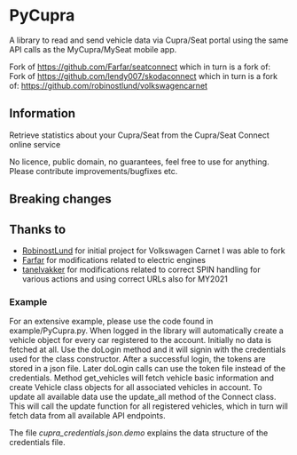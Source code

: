 # PyCupra

A library to read and send vehicle data via Cupra/Seat portal using the same API calls as the MyCupra/MySeat mobile app.

Fork of https://github.com/Farfar/seatconnect which in turn is a fork of:
Fork of https://github.com/lendy007/skodaconnect which in turn is a fork of:
https://github.com/robinostlund/volkswagencarnet

## Information

Retrieve statistics about your Cupra/Seat from the Cupra/Seat Connect online service

No licence, public domain, no guarantees, feel free to use for anything. Please contribute improvements/bugfixes etc.

## Breaking changes

## Thanks to

- [RobinostLund](https://github.com/robinostlund/volkswagencarnet) for initial project for Volkswagen Carnet I was able to fork
- [Farfar](https://github.com/Farfar) for modifications related to electric engines
- [tanelvakker](https://github.com/tanelvakker) for modifications related to correct SPIN handling for various actions and using correct URLs also for MY2021

### Example

For an extensive example, please use the code found in example/PyCupra.py.
When logged in the library will automatically create a vehicle object for every car registered to the account. Initially no data is fetched at all. Use the doLogin method and it will signin with the credentials used for the class constructor. After a successful login, the tokens are stored in a json file. Later doLogin calls can use the token file instead of the credentials.
Method get_vehicles will fetch vehicle basic information and create Vehicle class objects for all associated vehicles in account.
To update all available data use the update_all method of the Connect class. This will call the update function for all registered vehicles, which in turn will fetch data from all available API endpoints.

The file *cupra_credentials.json.demo* explains the data structure of the credentials file. 


